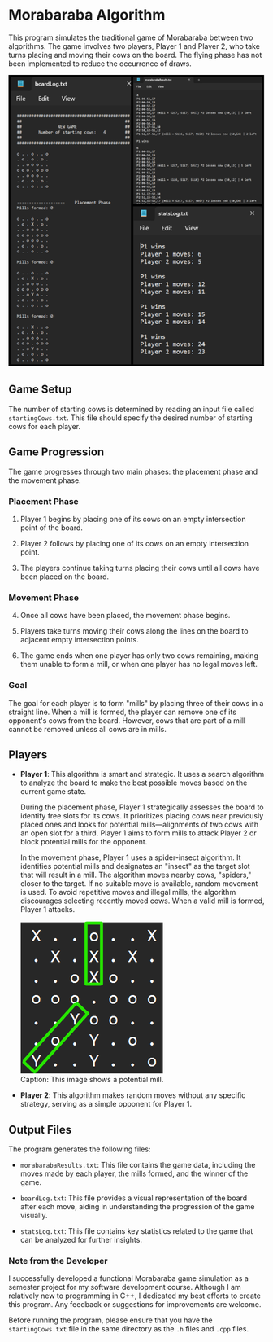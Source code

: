# Morabaraba Algorithm

This program simulates the traditional game of Morabaraba between two algorithms. The game involves two players, Player 1 and Player 2, who take turns placing and moving their cows on the board. The flying phase has not been implemented to reduce the occurrence of draws.

![Project Images](images/project.svg)

## Game Setup

The number of starting cows is determined by reading an input file called `startingCows.txt`. This file should specify the desired number of starting cows for each player.

## Game Progression

The game progresses through two main phases: the placement phase and the movement phase.

### Placement Phase

1. Player 1 begins by placing one of its cows on an empty intersection point of the board.

2. Player 2 follows by placing one of its cows on an empty intersection point.

3. The players continue taking turns placing their cows until all cows have been placed on the board.

### Movement Phase

4. Once all cows have been placed, the movement phase begins.

5. Players take turns moving their cows along the lines on the board to adjacent empty intersection points.

6. The game ends when one player has only two cows remaining, making them unable to form a mill, or when one player has no legal moves left.

### Goal

The goal for each player is to form "mills" by placing three of their cows in a straight line. When a mill is formed, the player can remove one of its opponent's cows from the board. However, cows that are part of a mill cannot be removed unless all cows are in mills.

## Players

- **Player 1**: This algorithm is smart and strategic. It uses a search algorithm to analyze the board to make the best possible moves based on the current game state.

  During the placement phase, Player 1 strategically assesses the board to identify free slots for its cows. It prioritizes placing cows near previously placed ones and looks for potential mills—alignments of two cows with an open slot for a third. Player 1 aims to form mills to attack Player 2 or block potential mills for the opponent.

  In the movement phase, Player 1 uses a spider-insect algorithm. It identifies potential mills and designates an "insect" as the target slot that will result in a mill. The algorithm moves nearby cows, "spiders," closer to the target. If no suitable move is available, random movement is used. To avoid repetitive moves and illegal mills, the algorithm discourages selecting recently moved cows. When a valid mill is formed, Player 1 attacks.

  ![Potential Mill](images/potentialMill.png)
  <br>
  Caption: This image shows a potential mill.

- **Player 2**: This algorithm makes random moves without any specific strategy, serving as a simple opponent for Player 1.

## Output Files

The program generates the following files:

- `morabarabaResults.txt`: This file contains the game data, including the moves made by each player, the mills formed, and the winner of the game.

- `boardLog.txt`: This file provides a visual representation of the board after each move, aiding in understanding the progression of the game visually.

- `statsLog.txt`: This file contains key statistics related to the game that can be analyzed for further insights.

### Note from the Developer

I successfully developed a functional Morabaraba game simulation as a semester project for my software development course. Although I am relatively new to programming in C++, I dedicated my best efforts to create this program. Any feedback or suggestions for improvements are welcome.

Before running the program, please ensure that you have the `startingCows.txt` file in the same directory as the `.h` files and `.cpp` files.
